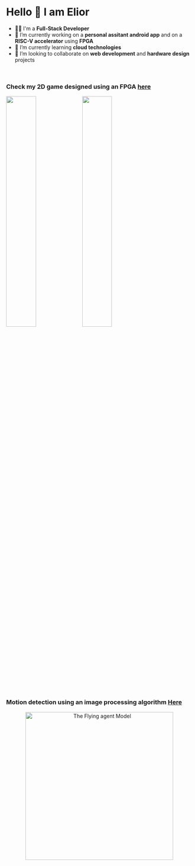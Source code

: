 
# Hello 👋 I am Elior
- 🧑‍💻 I'm a **Full-Stack Developer**
- 🔭 I’m currently working on a **personal assitant android app** and on a **RISC-V accelerator** using **FPGA**
- 🌱 I’m currently learning **cloud technologies**
- 👯 I’m looking to collaborate on **web development** and **hardware design** projects

<br>

### Check my 2D game designed using an FPGA [here](https://github.com/sthd/Dangerous-Dave-FPGA)
<p>
<img src="https://github.com/sthd/Dangerous-Dave-FPGA/blob/main/b/gameplayA.png"  width="40%" height="40%">
<img src="https://github.com/sthd/Dangerous-Dave-FPGA/blob/main/b/gameplayB.png"  width="40%" height="40%">
</p>

<br>


#

### Motion detection using an image processing algorithm [Here](https://github.com/sthd/FlySight)
<p align="center"><img src="https://github.com/sthd/FlySight/blob/master/Design/model.png" width="400" alt="The Flying agent Model"></p>

<!--
**sthd/sthd** is a ✨ _special_ ✨ repository because its `README.md` (this file) appears on your GitHub profile.

Here are some ideas to get you started:

- 🔭 I’m currently working on ...
- 🌱 I’m currently learning ...
- 👯 I’m looking to collaborate on ...
- 🤔 I’m looking for help with ...
- 💬 Ask me about ...
- 📫 How to reach me: ...
- 😄 Pronouns: ...
- ⚡ Fun fact: ...
-->
